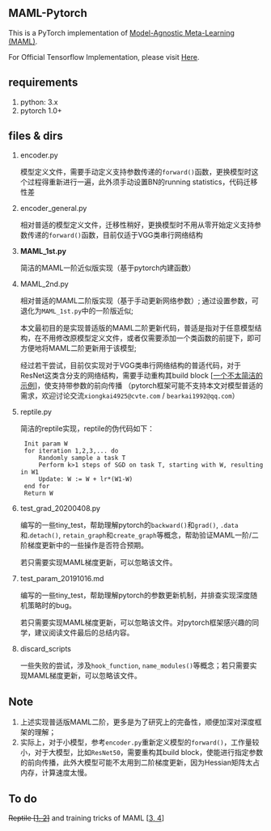 ## MAML-Pytorch
This is a PyTorch implementation of [Model-Agnostic Meta-Learning (MAML)](https://arxiv.org/abs/1703.03400).

For Official Tensorflow Implementation, please visit [Here](https://github.com/cbfinn/maml).

## requirements
1. python: 3.x
2. pytorch 1.0+

## files & dirs

1. encoder.py

    模型定义文件，需要手动定义支持参数传递的`forward()`函数，更换模型时这个过程得重新进行一遍，此外须手动设置BN的running statistics，代码迁移性差

2. encoder_general.py

    相对普适的模型定义文件，迁移性稍好，更换模型时不用从零开始定义支持参数传递的`forward()`函数，目前仅适于VGG类串行网络结构

3. **MAML_1st.py**

    简洁的MAML一阶近似版实现（基于pytorch内建函数）

4. MAML_2nd.py

    相对普适的MAML二阶版实现（基于手动更新网络参数）; 通过设置参数，可退化为`MAML_1st.py`中的一阶版近似;

    本文最初目的是实现普适版的MAML二阶更新代码，普适是指对于任意模型结构，在不用修改原模型定义文件，或者仅需要添加一个类函数的前提下，即可方便地将MAML二阶更新用于该模型;

    经过若干尝试，目前仅实现对于VGG类串行网络结构的普适代码，对于ResNet这类含分支的网络结构，需要手动重构其build block [[一个不太简洁的示例](https://github.com/AntreasAntoniou/HowToTrainYourMAMLPytorch/blob/master/meta_neural_network_architectures.py)]，使支持带参数的前向传播 （pytorch框架可能不支持本文对模型普适的需求，欢迎讨论交流`xiongkai4925@cvte.com` / `bearkai1992@qq.com`）

5. reptile.py

    简洁的reptile实现，reptile的伪代码如下：
    
        Init param W
        for iteration 1,2,3,... do
            Randomly sample a task T
            Perform k>1 steps of SGD on task T, starting with W, resulting in W1
            Update: W := W + lr*(W1-W)
        end for
        Return W
    

6. test_grad_20200408.py

    编写的一些tiny_test，帮助理解pytorch的`backward()`和`grad()`, `.data`和.`detach()`, `retain_graph`和`create_graph`等概念，帮助验证MAML一阶/二阶梯度更新中的一些操作是否符合预期。

    若只需要实现MAML梯度更新，可以忽略该文件。

7. test_param_20191016.md

    编写的一些tiny_test，帮助理解pytorch的参数更新机制，并排查实现深度随机策略时的bug。

    若只需要实现MAML梯度更新，可以忽略该文件。对pytorch框架感兴趣的同学，建议阅读文件最后的总结内容。

8. discard_scripts

    一些失败的尝试，涉及`hook_function`, `name_modules()`等概念；若只需要实现MAML梯度更新，可以忽略该文件。

## Note
1. 上述实现普适版MAML二阶，更多是为了研究上的完备性，顺便加深对深度框架的理解；
2. 实际上，对于小模型，参考`encoder.py`重新定义模型的`forward()`，工作量较小，对于大模型，比如`ResNet50`，需要重构其build block，使能进行指定参数的前向传播，此外大模型可能不太用到二阶梯度更新，因为Hessian矩阵太占内存，计算速度太慢。


## To do 
~~Reptile [[1](https://arxiv.org/abs/1803.02999)[, 2](https://openai.com/blog/reptile/#jump)]~~  and training tricks of MAML [[3](https://arxiv.org/abs/1810.09502)[, 4](https://arxiv.org/abs/1707.09835)]

